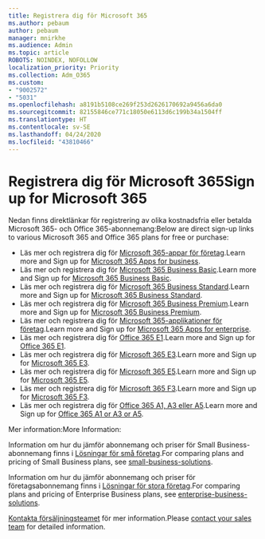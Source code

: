```yaml
---
title: Registrera dig för Microsoft 365
ms.author: pebaum
author: pebaum
manager: mnirkhe
ms.audience: Admin
ms.topic: article
ROBOTS: NOINDEX, NOFOLLOW
localization_priority: Priority
ms.collection: Adm_O365
ms.custom:
- "9002572"
- "5031"
ms.openlocfilehash: a8191b5108ce269f253d2626170692a9456a6da0
ms.sourcegitcommit: 82155846ce771c18050e6113d6c199b34a1504ff
ms.translationtype: HT
ms.contentlocale: sv-SE
ms.lasthandoff: 04/24/2020
ms.locfileid: "43810466"
---
```

# <a name="sign-up-for-microsoft-365"></a><span data-ttu-id="dcf07-102">Registrera dig för Microsoft 365</span><span class="sxs-lookup"><span data-stu-id="dcf07-102">Sign up for Microsoft 365</span></span>

<span data-ttu-id="dcf07-103">Nedan finns direktlänkar för registrering av olika kostnadsfria eller betalda Microsoft 365- och Office 365-abonnemang:</span><span class="sxs-lookup"><span data-stu-id="dcf07-103">Below are direct sign-up links to various Microsoft 365 and Office 365 plans for free or purchase:</span></span>

- <span data-ttu-id="dcf07-104">Läs mer och registrera dig för [Microsoft 365-appar för företag](https://products.office.com/business/office-365-business?activetab=pivot%3aoverviewtab).</span><span class="sxs-lookup"><span data-stu-id="dcf07-104">Learn more and Sign up for [Microsoft 365 Apps for business](https://products.office.com/business/office-365-business?activetab=pivot%3aoverviewtab).</span></span>
- <span data-ttu-id="dcf07-105">Läs mer och registrera dig för [Microsoft 365 Business Basic](https://products.office.com/business/office-365-business-essentials?activetab=pivot%3aoverviewtab).</span><span class="sxs-lookup"><span data-stu-id="dcf07-105">Learn more and Sign up for [Microsoft 365 Business Basic](https://products.office.com/business/office-365-business-essentials?activetab=pivot%3aoverviewtab).</span></span>
- <span data-ttu-id="dcf07-106">Läs mer och registrera dig för [Microsoft 365 Business Standard](https://products.office.com/business/office-365-business-premium?activetab=pivot%3aoverviewtab).</span><span class="sxs-lookup"><span data-stu-id="dcf07-106">Learn more and Sign up for [Microsoft 365 Business Standard](https://products.office.com/business/office-365-business-premium?activetab=pivot%3aoverviewtab).</span></span>
- <span data-ttu-id="dcf07-107">Läs mer och registrera dig för [Microsoft 365 Business Premium](https://www.microsoft.com/microsoft-365/business/microsoft-365-business?activetab=pivot%3aoverviewtab).</span><span class="sxs-lookup"><span data-stu-id="dcf07-107">Learn more and Sign up for [Microsoft 365 Business Premium](https://www.microsoft.com/microsoft-365/business/microsoft-365-business?activetab=pivot%3aoverviewtab).</span></span>
- <span data-ttu-id="dcf07-108">Läs mer och registrera dig för [Microsoft 365-applikationer för företag](https://products.office.com/business/office-365-proplus-product?activetab=pivot%3aoverviewtab).</span><span class="sxs-lookup"><span data-stu-id="dcf07-108">Learn more and Sign up for [Microsoft 365 Apps for enterprise](https://products.office.com/business/office-365-proplus-product?activetab=pivot%3aoverviewtab).</span></span>
- <span data-ttu-id="dcf07-109">Läs mer och registrera dig för [Office 365 E1](https://www.microsoft.com/microsoft-365/business/office-365-enterprise-e1-business-software?activetab=pivot:overviewtab).</span><span class="sxs-lookup"><span data-stu-id="dcf07-109">Learn more and Sign up for [Office 365 E1](https://www.microsoft.com/microsoft-365/business/office-365-enterprise-e1-business-software?activetab=pivot:overviewtab).</span></span>
- <span data-ttu-id="dcf07-110">Läs mer och registrera dig för [Microsoft 365 E3](https://www.microsoft.com/microsoft-365/enterprise-e3-business-software).</span><span class="sxs-lookup"><span data-stu-id="dcf07-110">Learn more and Sign up for [Microsoft 365 E3](https://www.microsoft.com/microsoft-365/enterprise-e3-business-software).</span></span>
- <span data-ttu-id="dcf07-111">Läs mer och registrera dig för [Microsoft 365 E5](https://www.microsoft.com/microsoft-365/enterprise-e5-business-software?activetab=pivot%3aoverviewtab).</span><span class="sxs-lookup"><span data-stu-id="dcf07-111">Learn more and Sign up for [Microsoft 365 E5](https://www.microsoft.com/microsoft-365/enterprise-e5-business-software?activetab=pivot%3aoverviewtab).</span></span>
- <span data-ttu-id="dcf07-112">Läs mer och registrera dig för [Microsoft 365 F3](https://www.microsoft.com/microsoft-365/microsoft-365-enterprise-f3?activetab=pivot%3aoverviewtab).</span><span class="sxs-lookup"><span data-stu-id="dcf07-112">Learn more and Sign up for [Microsoft 365 F3](https://www.microsoft.com/microsoft-365/microsoft-365-enterprise-f3?activetab=pivot%3aoverviewtab).</span></span>
- <span data-ttu-id="dcf07-113">Läs mer och registrera dig för [Office 365 A1, A3 eller A5](https://www.microsoft.com/microsoft-365/academic/compare-office-365-education-plans?activetab=tab:primaryr1).</span><span class="sxs-lookup"><span data-stu-id="dcf07-113">Learn more and Sign up for [Office 365 A1 or A3 or A5](https://www.microsoft.com/microsoft-365/academic/compare-office-365-education-plans?activetab=tab:primaryr1).</span></span>

<span data-ttu-id="dcf07-114">Mer information:</span><span class="sxs-lookup"><span data-stu-id="dcf07-114">More Information:</span></span>

<span data-ttu-id="dcf07-115">Information om hur du jämför abonnemang och priser för Small Business-abonnemang finns i [Lösningar för små företag](https://products.office.com/business/small-business-solutions#office-ContentAreaHeadingTemplate-1cuvapm).</span><span class="sxs-lookup"><span data-stu-id="dcf07-115">For comparing plans and pricing of Small Business plans, see [small-business-solutions](https://products.office.com/business/small-business-solutions#office-ContentAreaHeadingTemplate-1cuvapm).</span></span>

<span data-ttu-id="dcf07-116">Information om hur du jämför abonnemang och priser för företagsabonnemang finns i [Lösningar för stora företag](https://www.microsoft.com/microsoft-365/business/compare-more-office-365-for-business-plans).</span><span class="sxs-lookup"><span data-stu-id="dcf07-116">For comparing plans and pricing of Enterprise Business plans, see [enterprise-business-solutions](https://www.microsoft.com/microsoft-365/business/compare-more-office-365-for-business-plans).</span></span>

<span data-ttu-id="dcf07-117">[Kontakta försäljningsteamet](https://go.microsoft.com/fwlink/?linkid=2127718) för mer information.</span><span class="sxs-lookup"><span data-stu-id="dcf07-117">Please [contact your sales team](https://go.microsoft.com/fwlink/?linkid=2127718) for detailed information.</span></span>
